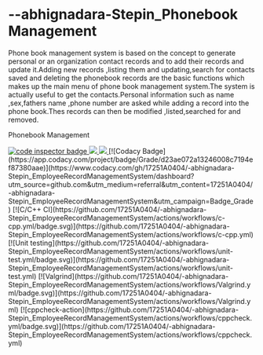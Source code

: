 # --abhignadara-Stepin_Phonebook Management


 Phone book management system is based on the concept to generate personal or an organization contact records and to add their records and update it.Adding new records ,listing them and updating,search for contacts saved and deleting the phonebook records are the basic functions which makes up the main menu of phone book management system.The system is actually useful to get the contacts.Personal information such as name ,sex,fathers name ,phone number   are asked while adding a record into the phone book.Thes records can then be modified ,listed,searched for and removed.




Phonebook Management

<a href="https://frontend.code-inspector.com/public/user/github/17251A0404">
   <img src="https://code-inspector.com/public/badge/user/github/17251A0404?style=light" alt="code inspector badge" />
   <img src="https://www.code-inspector.com/project/27482/score/svg"/>
   <img src="https://www.code-inspector.com/project/27482/status/svg"/>
   </a>
   [![Codacy Badge](https://app.codacy.com/project/badge/Grade/d23ae072a13246008c7194ef87380aae)](https://www.codacy.com/gh/17251A0404/-abhignadara-Stepin_EmployeeRecordManagementSystem/dashboard?utm_source=github.com&amp;utm_medium=referral&amp;utm_content=17251A0404/-abhignadara-Stepin_EmployeeRecordManagementSystem&amp;utm_campaign=Badge_Grade)
[![C/C++ CI](https://github.com/17251A0404/-abhignadara-Stepin_EmployeeRecordManagementSystem/actions/workflows/c-cpp.yml/badge.svg)](https://github.com/17251A0404/-abhignadara-Stepin_EmployeeRecordManagementSystem/actions/workflows/c-cpp.yml)
[![Unit testing](https://github.com/17251A0404/-abhignadara-Stepin_EmployeeRecordManagementSystem/actions/workflows/unit-test.yml/badge.svg)](https://github.com/17251A0404/-abhignadara-Stepin_EmployeeRecordManagementSystem/actions/workflows/unit-test.yml)
[![Valgrind](https://github.com/17251A0404/-abhignadara-Stepin_EmployeeRecordManagementSystem/actions/workflows/Valgrind.yml/badge.svg)](https://github.com/17251A0404/-abhignadara-Stepin_EmployeeRecordManagementSystem/actions/workflows/Valgrind.yml)
[![cppcheck-action](https://github.com/17251A0404/-abhignadara-Stepin_EmployeeRecordManagementSystem/actions/workflows/cppcheck.yml/badge.svg)](https://github.com/17251A0404/-abhignadara-Stepin_EmployeeRecordManagementSystem/actions/workflows/cppcheck.yml)
